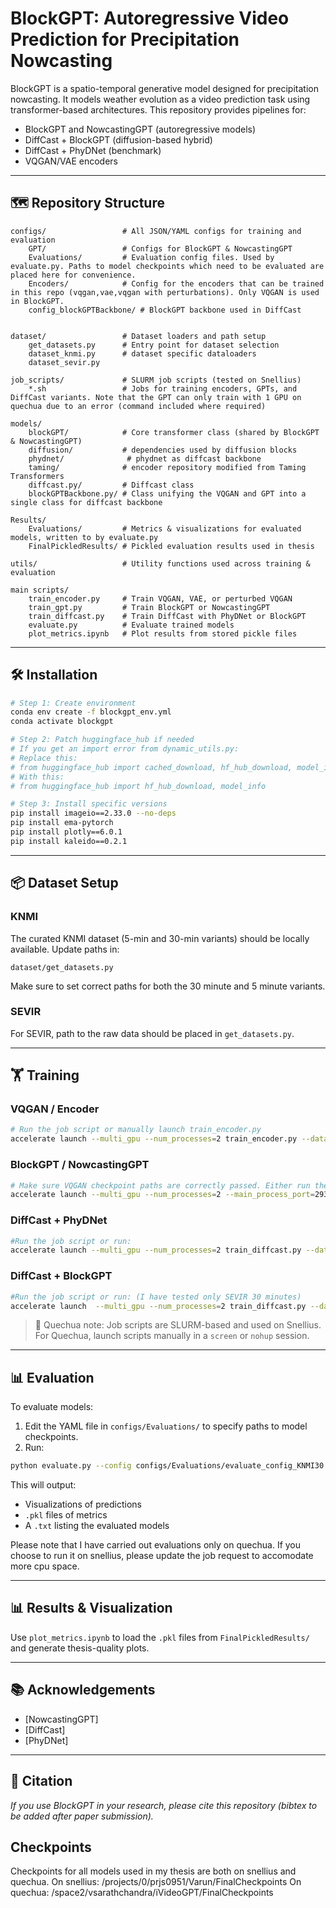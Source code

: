 # BlockGPT: Autoregressive Video Prediction for Precipitation Nowcasting

BlockGPT is a spatio-temporal generative model designed for precipitation nowcasting. It models weather evolution as a video prediction task using transformer-based architectures. This repository provides pipelines for:

- BlockGPT and NowcastingGPT (autoregressive models)
- DiffCast + BlockGPT (diffusion-based hybrid)
- DiffCast + PhyDNet (benchmark)
- VQGAN/VAE encoders

---

## 🗺️ Repository Structure

```
configs/                 # All JSON/YAML configs for training and evaluation
    GPT/                 # Configs for BlockGPT & NowcastingGPT
    Evaluations/         # Evaluation config files. Used by evaluate.py. Paths to model checkpoints which need to be evaluated are placed here for convenience. 
    Encoders/            # Config for the encoders that can be trained in this repo (vqgan,vae,vqgan with perturbations). Only VQGAN is used in BlockGPT.
    config_blockGPTBackbone/ # BlockGPT backbone used in DiffCast
    

dataset/                 # Dataset loaders and path setup
    get_datasets.py      # Entry point for dataset selection
    dataset_knmi.py      # dataset specific dataloaders
    dataset_sevir.py

job_scripts/             # SLURM job scripts (tested on Snellius)
    *.sh                 # Jobs for training encoders, GPTs, and DiffCast variants. Note that the GPT can only train with 1 GPU on quechua due to an error (command included where required)

models/
    blockGPT/            # Core transformer class (shared by BlockGPT & NowcastingGPT)
    diffusion/           # dependencies used by diffusion blocks 
    phydnet/              # phydnet as diffcast backbone 
    taming/              # encoder repository modified from Taming Transformers 
    diffcast.py/         # Diffcast class
    blockGPTBackbone.py/ # Class unifying the VQGAN and GPT into a single class for diffcast backbone

Results/
    Evaluations/         # Metrics & visualizations for evaluated models, written to by evaluate.py
    FinalPickledResults/ # Pickled evaluation results used in thesis

utils/                   # Utility functions used across training & evaluation

main scripts/
    train_encoder.py     # Train VQGAN, VAE, or perturbed VQGAN
    train_gpt.py         # Train BlockGPT or NowcastingGPT
    train_diffcast.py    # Train DiffCast with PhyDNet or BlockGPT
    evaluate.py          # Evaluate trained models
    plot_metrics.ipynb   # Plot results from stored pickle files
```

---

## 🛠️ Installation

```bash
# Step 1: Create environment
conda env create -f blockgpt_env.yml
conda activate blockgpt

# Step 2: Patch huggingface_hub if needed
# If you get an import error from dynamic_utils.py:
# Replace this:
# from huggingface_hub import cached_download, hf_hub_download, model_info
# With this:
# from huggingface_hub import hf_hub_download, model_info

# Step 3: Install specific versions
pip install imageio==2.33.0 --no-deps
pip install ema-pytorch
pip install plotly==6.0.1
pip install kaleido==0.2.1
```

---

## 📦 Dataset Setup

### KNMI

The curated KNMI dataset (5-min and 30-min variants) should be locally available. Update paths in:

```
dataset/get_datasets.py
```

Make sure to set correct paths for both the 30 minute and 5 minute variants.

### SEVIR

For SEVIR, path to the raw data should be placed in `get_datasets.py`.

---

## 🏋️ Training

### VQGAN / Encoder

```bash
# Run the job script or manually launch train_encoder.py
accelerate launch --multi_gpu --num_processes=2 train_encoder.py --dataset knmi --encoder vqgan --encoder_config configs/Encoders/config_vqgan.json
```

### BlockGPT / NowcastingGPT

```bash
# Make sure VQGAN checkpoint paths are correctly passed. Either run the job_scripts which have all information, or run directly. For example, for KNMI 30:
accelerate launch --multi_gpu --num_processes=2 --main_process_port=29300 train_gpt.py --dataset_name knmi --exp_name blockGPT_KNMI30 --seed 0 --vqgan_type vqgan --pretrained_model_name_or_path /projects/0/prjs0951/Varun/Checkpoints/vqgan_knmi_7M_1024_ckpt-177500.pt --config_name configs/GPT/config_blockGPT_KNMI30.json --per_device_train_batch_size 4 --gradient_accumulation_steps 1 --learning_rate 1e-5 --lr_scheduler_type cosine --resolution 128 --dataloader_num_workers 8 --video_stepsize 1 --segment_length 9 --context_length 3 --use_eval_dataset --weight_decay 0.01 --llama_attn_drop 0.1 --embed_no_wd --predictor_name blockGPT --encoder_config configs/Encoders/config_vqgan.json --validation_steps 5000
```

### DiffCast + PhyDNet

```bash
#Run the job script or run:
accelerate launch --multi_gpu --num_processes=2 train_diffcast.py --dataset knmi --backbone phydnet --use_diff
```

### DiffCast + BlockGPT

```bash
#Run the job script or run: (I have tested only SEVIR 30 minutes)
accelerate launch  --multi_gpu --num_processes=2 train_diffcast.py --dataset sevir --backbone blockGPTBackbone --use_diff --temp_res_sevir 30 --seq_len_sevir 49 --backbone_config configs/config_blockGPTBackbone_SEVIR30.json
```

> 📝 Quechua note: Job scripts are SLURM-based and used on Snellius. For Quechua, launch scripts manually in a `screen` or `nohup` session.

---

## 📊 Evaluation

To evaluate models:

1. Edit the YAML file in `configs/Evaluations/` to specify paths to model checkpoints.
2. Run:

```bash
python evaluate.py --config configs/Evaluations/evaluate_config_KNMI30.yaml
```

This will output:

- Visualizations of predictions
- `.pkl` files of metrics
- A `.txt` listing the evaluated models

Please note that I have carried out evaluations only on quechua. If you choose to run it on snellius, please update the job request to accomodate more cpu space.

---

## 📊 Results & Visualization

Use `plot_metrics.ipynb` to load the `.pkl` files from `FinalPickledResults/` and generate thesis-quality plots.

---

## 📚 Acknowledgements

- [NowcastingGPT]
- [DiffCast]
- [PhyDNet]

---

## 🔮 Citation

*If you use BlockGPT in your research, please cite this repository (bibtex to be added after paper submission).*


## Checkpoints 

Checkpoints for all models used in my thesis are both on snellius and quechua. 
On snellius: /projects/0/prjs0951/Varun/FinalCheckpoints
On quechua: /space2/vsarathchandra/iVideoGPT/FinalCheckpoints